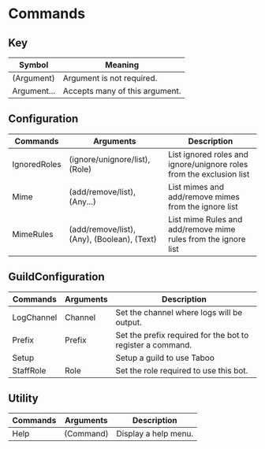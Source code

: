 # Commands

## Key 
| Symbol      | Meaning                        |
| ----------- | ------------------------------ |
| (Argument)  | Argument is not required.      |
| Argument... | Accepts many of this argument. |

## Configuration
| Commands     | Arguments                                   | Description                                                          |
| ------------ | ------------------------------------------- | -------------------------------------------------------------------- |
| IgnoredRoles | (ignore/unignore/list), (Role)              | List ignored roles and ignore/unignore roles from the exclusion list |
| Mime         | (add/remove/list), (Any...)                 | List mimes and add/remove mimes from the ignore list                 |
| MimeRules    | (add/remove/list), (Any), (Boolean), (Text) | List mime Rules and add/remove mime rules from the ignore list       |

## GuildConfiguration
| Commands   | Arguments | Description                                                |
| ---------- | --------- | ---------------------------------------------------------- |
| LogChannel | Channel   | Set the channel where logs will be output.                 |
| Prefix     | Prefix    | Set the prefix required for the bot to register a command. |
| Setup      |           | Setup a guild to use Taboo                                 |
| StaffRole  | Role      | Set the role required to use this bot.                     |

## Utility
| Commands | Arguments | Description          |
| -------- | --------- | -------------------- |
| Help     | (Command) | Display a help menu. |

